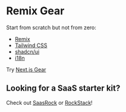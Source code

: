 # Remix Gear

Start from scratch but not from zero:

- [Remix](https://remix.run/)
- [Tailwind CSS](https://tailwindcss.com/)
- [shadcn/ui](https://ui.shadcn.com/)
- [i18n](https://github.com/sergiodxa/remix-i18next)

Try [Next.js Gear](https://github.com/rockstack-dev/nextjs-gear)

## Looking for a SaaS starter kit?

Check out [SaasRock](https://saasrock.com/?ref=remix-gear) or [RockStack](https://rockstack.dev/?ref=remix-gear)!
